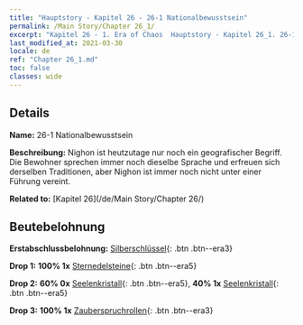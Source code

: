 ```yaml
---
title: "Hauptstory - Kapitel 26 - 26-1 Nationalbewusstsein"
permalink: /Main Story/Chapter 26_1/
excerpt: "Kapitel 26 - 1. Era of Chaos  Hauptstory - Kapitel 26_1. 26-1 Nationalbewusstsein"
last_modified_at: 2021-03-30
locale: de
ref: "Chapter 26_1.md"
toc: false
classes: wide
---
```


## Details

 **Name:** 26-1 Nationalbewusstsein

 **Beschreibung:** Nighon ist heutzutage nur noch ein geografischer Begriff. Die Bewohner sprechen immer noch dieselbe Sprache und erfreuen sich derselben Traditionen, aber Nighon ist immer noch nicht unter einer Führung vereint.

 **Related to:** [Kapitel 26](/de/Main Story/Chapter 26/)

## Beutebelohnung

 **Erstabschlussbelohnung:** [Silberschlüssel](/de/Items/con_693/){: .btn .btn--era3}

 **Drop 1:** **100% 1x** [Sternedelsteine](/de/Items/mat_93/){: .btn .btn--era5}

 **Drop 2:** **60% 0x** [Seelenkristall](/de/Items/mat_87/){: .btn .btn--era5}, **40% 1x** [Seelenkristall](/de/Items/mat_87/){: .btn .btn--era5}

 **Drop 3:** **100% 1x** [Zauberspruchrollen](/de/Items/con_694/){: .btn .btn--era3}

